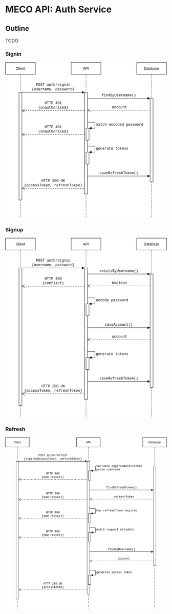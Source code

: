 # MECO API: Auth Service

## Outline

TODO

### Signin

![auth-signin](../../../../../../diagrams/auth-signin.png)

### Signup

![auth-signup](../../../../../../diagrams/auth-signup.png)

### Refresh

![auth-refresh](../../../../../../diagrams/auth-refresh.png)
